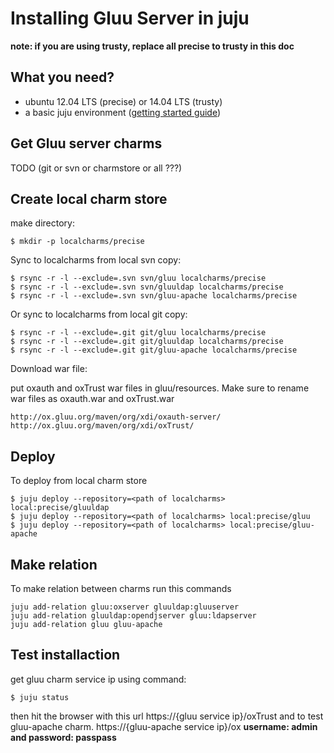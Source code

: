 # Installing Gluu Server in juju
**note: if you are using trusty, replace all precise to trusty in this doc**

## What you need?
- ubuntu 12.04 LTS (precise) or 14.04 LTS (trusty)
- a basic juju environment 
([getting started guide](https://juju.ubuntu.com/docs/getting-started.html))

## Get Gluu server charms
TODO (git or svn or charmstore or all ???)

## Create local charm store

make directory:

    $ mkdir -p localcharms/precise

Sync to localcharms from local svn copy:
 
    $ rsync -r -l --exclude=.svn svn/gluu localcharms/precise
    $ rsync -r -l --exclude=.svn svn/gluuldap localcharms/precise
    $ rsync -r -l --exclude=.svn svn/gluu-apache localcharms/precise

Or sync to localcharms from local git copy:

    $ rsync -r -l --exclude=.git git/gluu localcharms/precise
    $ rsync -r -l --exclude=.git git/gluuldap localcharms/precise
    $ rsync -r -l --exclude=.git git/gluu-apache localcharms/precise

Download war file:

put oxauth and oxTrust war files in gluu/resources. Make sure to rename war 
files as oxauth.war and oxTrust.war

    http://ox.gluu.org/maven/org/xdi/oxauth-server/
    http://ox.gluu.org/maven/org/xdi/oxTrust/

## Deploy

To deploy from local charm store

    $ juju deploy --repository=<path of localcharms> local:precise/gluuldap
    $ juju deploy --repository=<path of localcharms> local:precise/gluu
    $ juju deploy --repository=<path of localcharms> local:precise/gluu-apache

## Make relation

To make relation between charms run this commands

    juju add-relation gluu:oxserver gluuldap:gluuserver
    juju add-relation gluuldap:opendjserver gluu:ldapserver
    juju add-relation gluu gluu-apache

## Test installaction

get gluu charm service ip using command:

    $ juju status

then hit the browser with this url https://{gluu service ip}/oxTrust
and to test gluu-apache charm. https://{gluu-apache service ip}/ox
**username: admin and password: passpass**
